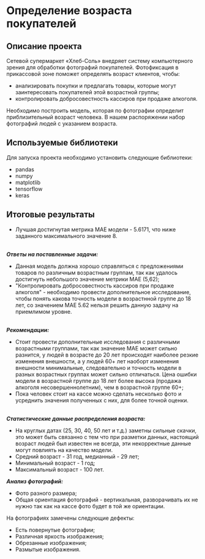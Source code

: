 # Определение возраста покупателей

## Описание проекта
Сетевой супермаркет «Хлеб-Соль» внедряет систему компьютерного зрения для обработки фотографий покупателей. Фотофиксация в прикассовой зоне поможет определять возраст клиентов, чтобы:

* анализировать покупки и предлагать товары, которые могут заинтересовать покупателей этой возрастной группы;
* контролировать добросовестность кассиров при продаже алкоголя.

Необходимо построить модель, которая по фотографии определит приблизительный возраст человека. В нашем распоряжении набор фотографий людей с указанием возраста.

## Используемые библиотеки
Для запуска проекта необходимо установить следующие библиотеки:

* pandas
* numpy
* matplotlib
* tensorflow
* keras

## Итоговые результаты
* Лучшая достигнутая метрика MAE модели - 5.6171, что ниже заданного максимального значение 8.

<br>***Ответы на поставленные задачи:***

* Данная модель должна хорошо справляться с предложениями товаров по различным возрастным группам, так как удалось достигнуть небольшого значение метрики MAE (5,62);
* "Контролировать добросовестность кассиров при продаже алкоголя" - необходимо провести дополнительное исследование, чтобы понять какова точность модели в возрастнной группе до 18 лет, со значением MAE 5.62 нельзя решить данную задачу на приемлимом уровне.

<br>***Рекомендации:***

* Стоит провести дополнительные исследования с различными возрастными группами, так как значение MAE может сильно разнится, у людей в возрасте до 20 лет происходят наиболее резкие изменения внешности, а у людей 60+ лет наоборт изменения внешности минимальные, следовательно и точность модели в разных возрастных группах может сильно отличаться. Цена ошибки модели в возрастной группе до 18 лет более высока (продажа алкоголя несовершеннолетним), чем в возрастной группе 60+;
* Пока человек стоит на кассе можно сделать несколько фото и усреднить значения полученных с них, для более точной оценки.

<br>***Статистические данные распределения возраста:***

* На круглых датах (25, 30, 40, 50 лет и т.д.) заметны сильные скачки, это может быть связанно с тем что при разметки данных, настоящий возраст людей был известен не всегда, эти некорректные данные могут повлиять на качество модели.
* Средний возраст - 31 год, медианный - 29 лет;
* Минимальный возраст - 1 год;
* Максимальный возраст - 100 лет.

***Анализ фотографий:***

* Фото разного размера;
* Общая ориентация фотографий - вертикальная, разворачивать их не нужно так как на кассе фото будет в той же ориентации.

На фотографиях замечены следующие дефекты:

* Есть повернутые фотографии;
* Различная яркость изображения;
* Обрезанные изображения;
* Размытые изображения.
